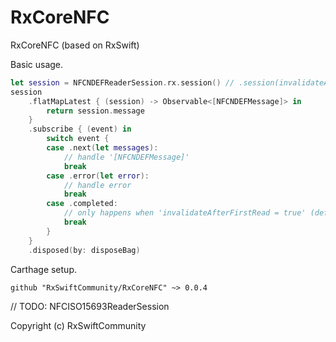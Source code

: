 # RxCoreNFC
RxCoreNFC (based on RxSwift)

Basic usage.

```swift
let session = NFCNDEFReaderSession.rx.session() // .session(invalidateAfterFirstRead: false)
session
    .flatMapLatest { (session) -> Observable<[NFCNDEFMessage]> in
        return session.message
    }
    .subscribe { (event) in
        switch event {
        case .next(let messages):
            // handle '[NFCNDEFMessage]'
            break
        case .error(let error):
            // handle error
            break
        case .completed:
            // only happens when 'invalidateAfterFirstRead = true' (default), or after user cancellation
            break
        }
    }
    .disposed(by: disposeBag)
```

Carthage setup.

```
github "RxSwiftCommunity/RxCoreNFC" ~> 0.0.4

```

// TODO: NFCISO15693ReaderSession

Copyright (c) RxSwiftCommunity
